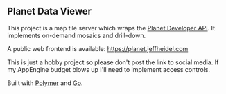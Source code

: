 ## Planet Data Viewer

This project is a map tile server which wraps the [Planet Developer API](https://developers.planet.com/).
It implements on-demand mosaics and drill-down.

A public web frontend is available: https://planet.jeffheidel.com

This is just a hobby project so please don't post the link to social media.
If my AppEngine budget blows up I'll need to implement access controls.

Built with [Polymer](https://www.polymer-project.org/) and [Go](https://golang.org/).
